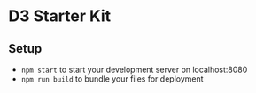# D3 Starter Kit

## Setup

* `npm start` to start your development server on localhost:8080
* `npm run build` to bundle your files for deployment
